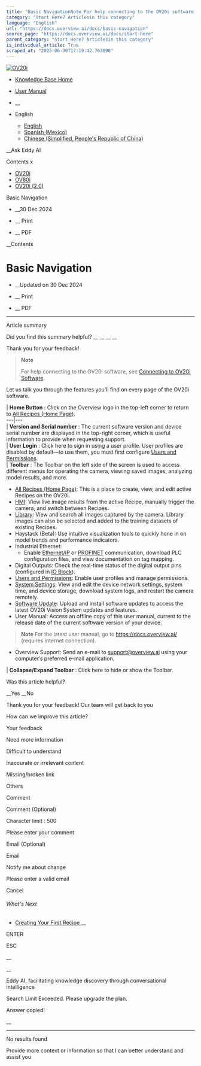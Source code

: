 ```yaml
---
title: "Basic NavigationNote For help connecting to the OV20i software, see Connecting to OV20i Software . Let us talk you through the features you’ll find on every page of the OV20i software."
category: "Start Here7 Articlesin this category"
language: "English"
url: "https://docs.overview.ai/docs/basic-navigation"
source_page: "https://docs.overview.ai/docs/start-here"
parent_category: "Start Here7 Articlesin this category"
is_individual_article: True
scraped_at: "2025-06-30T17:19:42.763098"
---
```


[ ![OV20i](https://cdn.document360.io/logo/863daf20-40fe-49e9-9c91-e3c6cfba55d1/2e22ebf07a24460d8065cff0cb46d3d4-OverviewLogo.png) ](https://www.overview.ai)

  * [Knowledge Base Home](https://docs.overview.ai)
  * [User Manual](https://docs.overview.ai/docs)



  * [ __](/v1/en)
  * English

    * [ English ](/docs/en/basic-navigation "en")
    * [ Spanish \(Mexico\) ](/docs/es-mx/navegacion-basica "es-mx")
    * [ Chinese \(Simplified, People's Republic of China\) ](/docs/zh-cn/basic-navigation "zh-cn")




__Ask Eddy AI

Contents x

  * [ OV20i  ](start-here)
  * [ OV80i  ](start-here-1)
  * [ OV20i \(2.0\)  ](faq)



Basic Navigation

  *  __30 Dec 2024



  *  __ Print

  *  __ PDF




 __Contents

# Basic Navigation

  *  __Updated on 30 Dec 2024



  *  __ Print

  * __ PDF




* * *

Article summary

Did you find this summary helpful?  __ __ __ __

Thank you for your feedback\!

> **Note**
> 
> For help connecting to the OV20i software, see [Connecting to OV20i Software](/docs/electrical-and-communication#connecting-to-the-ov20i-software).

Let us talk you through the features you’ll find on every page of the OV20i software.

| **Home Button** : Click on the Overview logo in the top-left corner to return to [All Recipes \(Home Page\)](/docs/recipe-management).  
---|---  
| **Version and Serial number** : The current software version and device serial number are displayed in the top-right corner, which is useful information to provide when requesting support.  
| **User Login** : Click here to sign in using a user profile. User profiles are disabled by default—to use them, you must first configure [Users and Permissions](/docs/users-and-permissions).  
| **Toolbar** : The Toolbar on the left side of the screen is used to access different menus for operating the camera, viewing saved images, analyzing model results, and more.

  * [All Recipes \(Home Page\)](/docs/recipe-management): This is a place to create, view, and edit active Recipes on the OV20i.
  * [HMI](/docs/hmi): View live image results from the active Recipe, manually trigger the camera, and switch between Recipes.
  * [Library](/docs/library): View and search all images captured by the camera. Library images can also be selected and added to the training datasets of existing Recipes.
  * Haystack \(Beta\): Use intuitive visualization tools to quickly hone in on model trends and performance indicators.
  * Industrial Ethernet:
    * Enable [Ethernet/IP](/docs/plc-communication-ethernetip-connections) or [PROFINET](/docs/plc-communication-profinet) communication, download PLC configuration files, and view documentation on tag mapping.
  * Digital Outputs: Check the real-time status of the digital output pins \(configured in [IO Block](/docs/io-and-node-red-logic)\).
  * [Users and Permissions](/docs/users-and-permissions): Enable user profiles and manage permissions.
  * [System Settings](/docs/settings): View and edit the device network settings, system time, and device storage, download system logs, and restart the camera remotely.
  * [Software Update](/docs/software-update): Upload and install software updates to access the latest OV20i Vision System updates and features.
  * User Manual: Access an offline copy of this user manual, current to the release date of the current software version of your device.

> **Note** For the latest user manual, go to <https://docs.overview.ai/> \(requires internet connection\).

  * Overview Support: Send an e-mail to [support@overview.ai](mailto:support@overview.ai) using your computer’s preferred e-mail application.

  
| **Collapse/Expand Toolbar** : Click here to hide or show the Toolbar.  
  
Was this article helpful?

__Yes __No

Thank you for your feedback\! Our team will get back to you

How can we improve this article?

Your feedback

Need more information

Difficult to understand

Inaccurate or irrelevant content

Missing/broken link

Others

Comment

Comment \(Optional\)

Character limit : 500

Please enter your comment

Email \(Optional\)

Email

Notify me about change  


Please enter a valid email

Cancel

###### What's Next

  * [ Creating Your First Recipe ](/docs/creating-your-first-recipe) __



ENTER

ESC

 __

__

Eddy AI, facilitating knowledge discovery through conversational intelligence

Search Limit Exceeded. Please upgrade the plan.

Answer copied\!

__

__ __

No results found

Provide more context or information so that I can better understand and assist you
